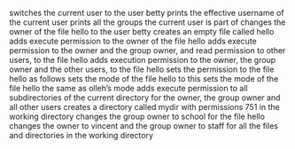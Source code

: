switches the current user to the user betty
prints the effective username of the current user
prints all the groups the current user is part of
changes the owner of the file hello to the user betty
creates an empty file called hello
adds execute permission to the owner of the file hello
adds execute permission to the owner and the group owner, and read permission to other users, to the file hello
adds execution permission to the owner, the group owner and the other users, to the file hello
sets the permission to the file hello as follows
sets the mode of the file hello to this
sets the mode of the file hello the same as olleh’s mode
adds execute permission to all subdirectories of the current directory for the owner, the group owner and all other users
creates a directory called mydir with permissions 751 in the working directory
changes the group owner to school for the file hello
changes the owner to vincent and the group owner to staff for all the files and directories in the working directory
